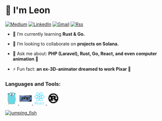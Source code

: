 <h1 align="left">👋 I'm Leon</h1>

[![Medium](https://img.shields.io/badge/Medium-12100E?style=for-the-badge&logo=medium&logoColor=white)](https://medium.com/@lightfish-uhuhu)
[![LinkedIn](https://img.shields.io/badge/linkedin-%230077B5.svg?style=for-the-badge&logo=linkedin&logoColor=white)](https://linkedin.com/in/leon-chen-dev)
[![Gmail](https://img.shields.io/badge/Gmail-D14836?style=for-the-badge&logo=gmail&logoColor=white)](mailto:lightfish.uhuhu@gmail.com)
[![Rss](https://img.shields.io/badge/rss-F88900?style=for-the-badge&logo=rss&logoColor=white)](https://n795113.github.io)

- 🌱 I’m currently learning **Rust & Go.**

- 👯 I’m looking to collaborate on **projects on Solana.**

- 💬 Ask me about: **PHP (Laravel), Rust, Go, React, and even computer animation 🤣**

- ⚡ Fun fact: **an ex-3D-animator dreamed to work Pixar 🦄**

<h3 align="left">Languages and Tools:</h3>
<p align="left"> <a href="https://golang.org" target="_blank" rel="noreferrer"> <img src="https://raw.githubusercontent.com/devicons/devicon/master/icons/go/go-original.svg" alt="go" width="40" height="40"/> </a> <a href="https://www.php.net" target="_blank" rel="noreferrer"> <img src="https://raw.githubusercontent.com/devicons/devicon/master/icons/php/php-original.svg" alt="php" width="40" height="40"/> </a> <a href="https://reactjs.org/" target="_blank" rel="noreferrer"> <img src="https://raw.githubusercontent.com/devicons/devicon/master/icons/react/react-original-wordmark.svg" alt="react" width="40" height="40"/> </a> <a href="https://www.rust-lang.org" target="_blank" rel="noreferrer"> <img src="https://raw.githubusercontent.com/devicons/devicon/master/icons/rust/rust-plain.svg" alt="rust" width="40" height="40"/> </a> </p>

[![jumping_fish](https://user-images.githubusercontent.com/23650308/164155527-457a2f08-fea1-4b2f-82ba-679869d728c3.gif)](https://www.instagram.com/afrocrab/)

<!-- 
<p>&nbsp;<img align="center" src="https://github-readme-stats.vercel.app/api?username=n795113&show_icons=true&locale=en" alt="n795113" /></p> 
-->


